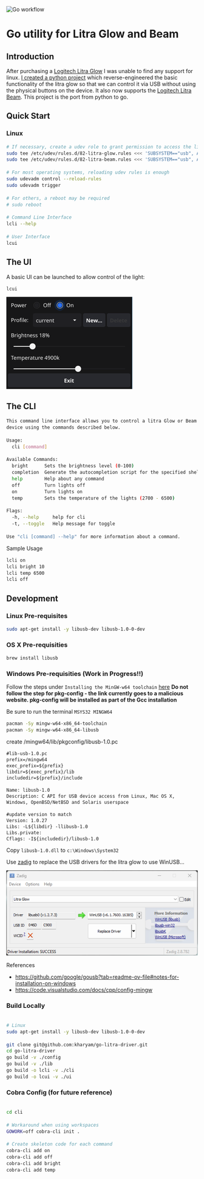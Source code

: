 ![Go workflow](https://github.com/kharyam/go-litra-driver/actions/workflows/go.yml/badge.svg)
# Go utility for Litra Glow and Beam

## Introduction

After purchasing a [Logitech Litra Glow](https://www.logitech.com/en-us/products/lighting/litra-glow.946-000001.html) I was unable to find any support for linux. [I created a python project](https://github.com/kharyam/litra-driver) which reverse-engineered the basic functionality of the litra glow so that we can control it via USB without using the physical buttons on the device. It also now supports the [Logitech Litra Beam](https://www.logitech.com/en-us/products/lighting/litra-beam.946-000006.html). This project is the port from python to go.


## Quick Start

### Linux
```bash
# If necessary, create a udev role to grant permission to access the light
sudo tee /etc/udev/rules.d/82-litra-glow.rules <<< 'SUBSYSTEM=="usb", ATTR{idVendor}=="046d", ATTR{idProduct}=="c900",MODE="0666"'
sudo tee /etc/udev/rules.d/82-litra-beam.rules <<< 'SUBSYSTEM=="usb", ATTR{idVendor}=="046d", ATTR{idProduct}=="c901",MODE="0666"'

# For most operating systems, reloading udev rules is enough
sudo udevadm control --reload-rules
sudo udevadm trigger

# For others, a reboot may be required
# sudo reboot

# Command Line Interface
lcli --help

# User Interface
lcui

```

## The UI
A basic UI can be launched to allow control of the light:

```bash
lcui
```

![lcui Screen Shot](images/lcui.png)

## The CLI

```bash
This command line interface allows you to control a litra Glow or Beam 
device using the commands described below.

Usage:
  cli [command]

Available Commands:
  bright      Sets the brightness level (0-100)
  completion  Generate the autocompletion script for the specified shell
  help        Help about any command
  off         Turn lights off
  on          Turn lights on
  temp        Sets the temperature of the lights (2700 - 6500)

Flags:
  -h, --help     help for cli
  -t, --toggle   Help message for toggle

Use "cli [command] --help" for more information about a command.
```

Sample Usage
```bash
lcli on
lcli bright 10
lcli temp 6500
lcli off
```

## Development

### Linux Pre-requisites
```bash
sudo apt-get install -y libusb-dev libusb-1.0-0-dev
```

### OS X Pre-requisities
```bash
brew install libusb
```

### Windows Pre-requisities (Work in Progress!!)

Follow the steps under `Installing the MinGW-w64 toolchain` [here](https://code.visualstudio.com/docs/cpp/config-mingw)
**Do not follow the step for pkg-config - the link currently goes to a malicious website. pkg-config will be installed as part of the Gcc installation**

Be sure to run the terminal `MSYS32 MINGW64`

```bash
pacman -Sy mingw-w64-x86_64-toolchain
pacman -Sy mingw-w64-x86_64-libusb

```
create /mingw64/lib/pkgconfig/libusb-1.0.pc

```
#lib-usb-1.0.pc
prefix=/mingw64
exec_prefix=${prefix}
libdir=${exec_prefix}/lib
includedir=${prefix}/include

Name: libusb-1.0
Description: C API for USB device access from Linux, Mac OS X, Windows, OpenBSD/NetBSD and Solaris userspace

#update version to match
Version: 1.0.27
Libs: -L${libdir} -llibusb-1.0
Libs.private: 
Cflags: -I${includedir}/libusb-1.0
```



Copy `libusb-1.0.dll` to `c:\Windows\System32`

Use [zadig](https://zadig.akeo.ie/) to replace the USB drivers for the litra glow to use WinUSB...

![Zadig Screen Shot](images/zadig.png)

References
* https://github.com/google/gousb?tab=readme-ov-file#notes-for-installation-on-windows
* https://code.visualstudio.com/docs/cpp/config-mingw



### Build Locally


```bash

# Linux
sudo apt-get install -y libusb-dev libusb-1.0-0-dev

git clone git@github.com:kharyam/go-litra-driver.git
cd go-litra-driver
go build -v ./config
go build -v ./lib
go build -o lcli -v ./cli
go build -o lcui -v ./ui
```

### Cobra Config (for future reference)

```bash

cd cli

# Workaround when using workspaces
GOWORK=off cobra-cli init .

# Create skeleton code for each command
cobra-cli add on
cobra-cli add off
cobra-cli add bright
cobra-cli add temp
```
